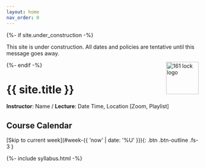 ```yaml
---
layout: home
nav_order: 0
---
```


{%- if site.under_construction -%}
<p class="warning">
This site is under construction. All dates and policies are tentative until this message goes away.
</p>
{%- endif -%}

<!--<p class="warning">
If you're currently on the waitlist, or have any other course-related logistics questions, please take a look at our <a href="{{ site.baseurl }}/resources/faqs">Course FAQs</a> prior to contacting course staff.
</p>-->

<img align="right" alt="161 lock logo" width="85px" src="{{ site.baseurl }}/assets/images/logo.png">

# {{ site.title }}

<strong>Instructor</strong>: Name / <strong>Lecture</strong>: Date Time, Location [Zoom, Playlist]

## Course Calendar

[Skip to current week](#week-{{ 'now' | date: '%U' }}){: .btn .btn-outline .fs-3 }

<div>
{%- include syllabus.html -%}
</div>
